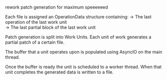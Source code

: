 rework patch generation for maximum speeeeeed

Each file is assigned an OperationData structure containing:
    -> The last operation of the last work unit   
    -> The last partial block of the last work unit 

Patch generation is split into Work Units.
Each unit of work generates a partial patch of a certain file.

The buffer that a unit operates upon is populated using AsyncIO on the main thread.

Once the buffer is ready the unit is scheduled to a worker thread. 
When that unit completes the generated data is written to a file. 


